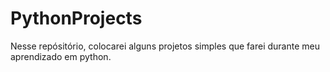 # PythonProjects
Nesse repósitório, colocarei alguns projetos simples que farei durante meu aprendizado em python.
